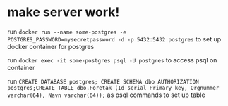 # make server work!

run ```docker run --name some-postgres -e POSTGRES_PASSWORD=mysecretpassword -d -p 5432:5432 postgres``` to set up docker container for postgres

run ```docker exec -it some-postgres psql -U postgres``` to access psql on container

run ```CREATE DATABASE postgres; CREATE SCHEMA dbo AUTHORIZATION postgres;CREATE TABLE dbo.Foretak (Id serial Primary key, Orgnummer varchar(64), Navn varchar(64));``` as psql commands to set up table





